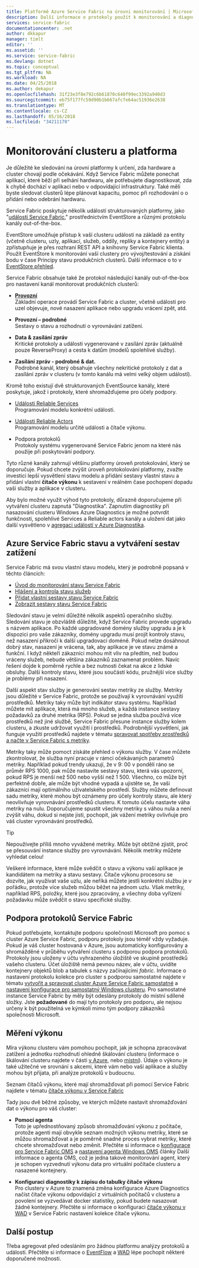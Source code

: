 ```yaml
---
title: Platformě Azure Service Fabric na úrovni monitorování | Microsoft Docs
description: Další informace o protokoly použít k monitorování a diagnostice clusterů Azure Service Fabric a úroveň události platformy.
services: service-fabric
documentationcenter: .net
author: dkkapur
manager: timlt
editor: ''
ms.assetid: ''
ms.service: service-fabric
ms.devlang: dotnet
ms.topic: conceptual
ms.tgt_pltfrm: NA
ms.workload: NA
ms.date: 04/25/2018
ms.author: dekapur
ms.openlocfilehash: 31f23e3f8e792c6b61870c640f99ec3392a940d3
ms.sourcegitcommit: eb75f177fc59d90b1b667afcfe64ac51936e2638
ms.translationtype: MT
ms.contentlocale: cs-CZ
ms.lasthandoff: 05/16/2018
ms.locfileid: "34211170"
---
```

# <a name="monitoring-the-cluster-and-platform"></a>Monitorování clusteru a platforma

Je důležité ke sledování na úrovni platformy k určení, zda hardware a cluster chovají podle očekávání. Když Service Fabric můžete ponechat aplikací, které běží při selhání hardwaru, ale potřebujete diagnostikovat, zda k chybě dochází v aplikaci nebo v odpovídající infrastruktury. Také měli byste sledovat clusterů lépe plánovat kapacitu, pomoc při rozhodování o o přidání nebo odebrání hardwaru.

Service Fabric poskytuje několik událostí strukturovaných platformy, jako "[události Service Fabric](service-fabric-diagnostics-events.md)," prostřednictvím EventStore a různými protokolu kanály out-of-the-box. 

EventStore umožňuje přístup k vaší clusteru události na základě za entity (včetně clusteru, uzly, aplikací, služeb, oddíly, repliky a kontejnery entity) a zpřístupňuje je přes rozhraní REST API a knihovny Service Fabric klienta. Použít EventStore k monitorování vaší clustery pro vývoj/testování a získání bodu v čase Principy stavu produkčních clusterů. Další informace o to v [EventStore přehled](service-fabric-diagnostics-eventstore.md).

Service Fabric obsahuje také že protokol následující kanály out-of-the-box pro nastavení kanál monitorovat produkčních clusterů:

* [**Provozní**](service-fabric-diagnostics-event-generation-operational.md)  
Základní operace provádí Service Fabric a cluster, včetně události pro uzel objevuje, nové nasazení aplikace nebo upgradu vrácení zpět, atd.

* **Provozní – podrobné**  
Sestavy o stavu a rozhodnutí o vyrovnávání zatížení.

* **Data & zasílání zpráv**  
Kritické protokoly a události vygenerované v zasílání zpráv (aktuálně pouze ReverseProxy) a cesta k datům (modelů spolehlivé služby).

* **Zasílání zpráv - podrobné & dat.**  
Podrobné kanál, který obsahuje všechny nekritické protokoly z dat a zasílání zpráv v clusteru (v tomto kanálu má velmi velký objem událostí).

Kromě toho existují dvě strukturovaných EventSource kanály, které poskytuje, jakož i protokoly, které shromažďujeme pro účely podpory.

* [Události Reliable Services](service-fabric-reliable-services-diagnostics.md)  
Programování modelu konkrétní události.

* [Události Reliable Actors](service-fabric-reliable-actors-diagnostics.md)  
Programování modelu určité události a čítače výkonu.

* Podpora protokolů  
Protokoly systému vygenerované Service Fabric jenom na které nás použije při poskytování podpory.

Tyto různé kanály zahrnují většinu platformy úroveň protokolování, který se doporučuje. Pokud chcete zvýšit úroveň protokolování platformy, zvažte investici lepší vysvětlení stavu modelu a přidání sestavy vlastní stavu a přidání vlastní **čítače výkonu** k sestavení v reálném čase pochopení dopadu vaší služby a aplikace v clusteru.

Aby bylo možné využít výhod tyto protokoly, důrazně doporučujeme při vytváření clusteru zapnutá "Diagnostika". Zapnutím diagnostiky při nasazování clusteru Windows Azure Diagnostics je možné potvrdit funkčnosti, spolehlivé Services a Reliable actors kanály a uložení dat jako další vysvětleno v [agregaci událostí v Azure Diagnostika](service-fabric-diagnostics-event-aggregation-wad.md).

## <a name="azure-service-fabric-health-and-load-reporting"></a>Azure Service Fabric stavu a vytváření sestav zatížení

Service Fabric má svou vlastní stavu modelu, který je podrobně popsaná v těchto článcích:

- [Úvod do monitorování stavu Service Fabric](service-fabric-health-introduction.md)
- [Hlášení a kontrola stavu služeb](service-fabric-diagnostics-how-to-report-and-check-service-health.md)
- [Přidat vlastní sestavy stavu Service Fabric](service-fabric-report-health.md)
- [Zobrazit sestavy stavu Service Fabric](service-fabric-view-entities-aggregated-health.md)

Sledování stavu je velmi důležité několik aspektů operačního služby. Sledování stavu je obzvláště důležité, když Service Fabric provede upgradu s názvem aplikace. Po každé upgradované domény služby upgradu a je k dispozici pro vaše zákazníky, domény upgradu musí projít kontroly stavu, než nasazení přikročí k další upgradovací doméně. Pokud nelze dosáhnout dobrý stav, nasazení je vrácena, tak, aby aplikace je ve stavu známé a funkční. I když někteří zákazníci mohou mít vliv na předtím, než budou vráceny služeb, nebude většina zákazníků zaznamenat problém. Navíc řešení dojde k poměrně rychle a bez nutnosti čekat na akce z lidské obsluhy. Další kontroly stavu, které jsou součástí kódu, pružnější více služby je problémy při nasazení.

Další aspekt stav služby je generování sestav metriky ze služby. Metriky jsou důležité v Service Fabric, protože se používají k vyrovnávání využití prostředků. Metriky taky může být indikátor stavu systému. Například můžete mít aplikace, která má mnoho služeb, a každá instance sestavy požadavků za druhé metrika (RPS). Pokud se jedna služba používá více prostředků než jiné službě, Service Fabric přesune instance služby kolem clusteru, a zkuste udržovat využití i prostředků. Podrobnější vysvětlení, jak funguje využití prostředků najdete v tématu [spravovat spotřeby prostředků a načte v Service Fabric s metriky](service-fabric-cluster-resource-manager-metrics.md).

Metriky taky může pomoct získáte přehled o výkonu služby. V čase můžete zkontrolovat, že služba nyní pracuje v rámci očekávaných parametrů metriky. Například pokud trendy ukazují, že v 9: 00 v pondělí ráno se průměr RPS 1000, pak může nastavíte sestavy stavu, která vás upozorní, pokud RPS je menší než 500 nebo vyšší než 1 500. Všechno, co může být perfektně dobře, ale může být vhodné vypadá a ujistěte se, že vaši zákazníci mají optimálního uživatelského prostředí. Služby můžete definovat sadu metriky, které mohou být oznámeny pro účely kontroly stavu, ale který neovlivňuje vyrovnávání prostředků clusteru. K tomuto účelu nastavte váha metriky na nulu. Doporučujeme spustit všechny metriky s váhou nula a není zvýšit váhu, dokud si nejste jisti, pochopit, jak vážení metriky ovlivňuje pro váš cluster vyrovnávání prostředků.

> [!TIP]
> Nepoužívejte příliš mnoho vyvážené metriky. Může být obtížné zjistit, proč se přesouvání instance služby pro vyrovnávání. Několik metriky můžete vyhledat celou!

Veškeré informace, které může svědčit o stavu a výkonu vaší aplikace je kandidátem na metriky a stavu sestavy. Čítače výkonu procesoru se dozvíte, jak využívat vaše uzlu, ale neříká můžete jestli konkrétní službu je v pořádku, protože více služeb můžou běžet na jednom uzlu. Však metriky, například RPS, položky, které jsou zpracovány, a všechny doba vyřízení požadavku může svědčit o stavu specifické služby.

## <a name="service-fabric-support-logs"></a>Podpora protokolů Service Fabric

Pokud potřebujete, kontaktujte podporu společnosti Microsoft pro pomoc s cluster Azure Service Fabric, podporu protokoly jsou téměř vždy vyžaduje. Pokud je váš cluster hostovaná v Azure, jsou automaticky konfigurovány a shromážděné v průběhu vytváření clusteru s podporou podpora protokolů. Protokoly jsou uloženy v účtu vyhrazeného úložiště ve skupině prostředků vašeho clusteru. Účet úložiště nemá pevnou název, ale v účtu, uvidíte kontejnery objektů blob a tabulek s názvy začínajícími *fabric*. Informace o nastavení protokolu kolekce pro cluster s podporou samostatné najdete v tématu [vytvořit a spravovat cluster Azure Service Fabric samostatné](service-fabric-cluster-creation-for-windows-server.md) a [nastavení konfigurace pro samostatný Windows clusteru](service-fabric-cluster-manifest.md). Pro samostatné instance Service Fabric by měly být odeslány protokoly do místní sdílené složky. Jste **požadované** do mají tyto protokoly pro podporu, ale nejsou určeny k být použitelná ve kýmkoli mimo tým podpory zákazníků společnosti Microsoft.

## <a name="measuring-performance"></a>Měření výkonu

Míra výkonu clusteru vám pomohou pochopit, jak je schopna zpracovávat zatížení a jednotku rozhodnutí ohledně škálování clusteru (informace o škálování clusteru najdete v části [v Azure](service-fabric-cluster-scale-up-down.md), nebo [místní](service-fabric-cluster-windows-server-add-remove-nodes.md)). Údaje o výkonu je také užitečné ve srovnání s akcemi, které vám nebo vaší aplikace a služby mohou být přijata, při analýze protokolů v budoucnu. 

Seznam čítačů výkonu, které mají shromažďovat při pomocí Service Fabric najdete v tématu [čítače výkonu v Service Fabric](service-fabric-diagnostics-event-generation-perf.md)

Tady jsou dvě běžné způsoby, ve kterých můžete nastavit shromažďování dat o výkonu pro váš cluster:

* **Pomocí agenta**  
Toto je upřednostňovaný způsob shromažďování výkonu z počítače, protože agenti mají obvykle seznam možných výkonu metriky, které se můžou shromažďovat a je poměrně snadné proces vybrat metriky, které chcete shromažďovat nebo změnit. Přečtěte si informace o [konfigurace pro Service Fabric OMS](service-fabric-diagnostics-event-analysis-oms.md) a [nastavení agenta Windows OMS](../log-analytics/log-analytics-windows-agent.md) články Další informace o agenta OMS, což je jedna takové monitorování agent, který je schopen vyzvednutí výkonu data pro virtuální počítače clusteru a nasazené kontejnery.

* **Konfiguraci diagnostiky k zápisu do tabulky čítače výkonu**  
Pro clustery v Azure to znamená změna konfigurace Azure Diagnostics načíst čítače výkonu odpovídající z virtuálních počítačů v clusteru a povolení se vyzvedávat docker statistiky, pokud budete nasazovat žádné kontejnery. Přečtěte si informace o konfiguraci [čítače výkonu v WAD](service-fabric-diagnostics-event-aggregation-wad.md) v Service Fabric nastavení kolekce čítače výkonu.

## <a name="next-steps"></a>Další postup

Třeba agregovat před odesláním pro žádnou platformu analýzy protokolů a událostí. Přečtěte si informace o [EventFlow](service-fabric-diagnostics-event-aggregation-eventflow.md) a [WAD](service-fabric-diagnostics-event-aggregation-wad.md) lépe pochopit některé doporučené možnosti.
